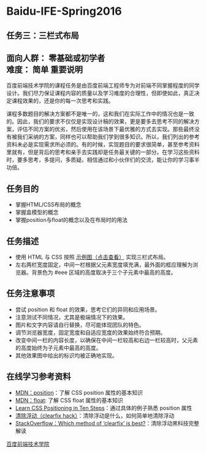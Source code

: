 ﻿# Baidu-IFE-Spring2016
任务三：三栏式布局
------------
**面向人群：**
零基础或初学者  
**难度：**
简单
重要说明
---------

百度前端技术学院的课程任务是由百度前端工程师专为对前端不同掌握程度的同学设计。我们尽力保证课程内容的质量以及学习难度的合理性，但即使如此，真正决定课程效果的，还是你的每一次思考和实践。  

课程多数题目的解决方案都不是唯一的，这和我们在实际工作中的情况也是一致的。因此，我们的要求不仅仅是实现设计稿的效果，更是要多去思考不同的解决方案，评估不同方案的优劣，然后使用在该场景下最优雅的方式去实现。那些最终没有被我们采纳的方案，同样也可以帮助我们学到很多知识。所以，我们列出的参考资料未必是实现需求所必须的。有的时候，实现题目的要求很简单，甚至参考资料里就有，但是背后的思考和亲手去实践却是任务最关键的一部分。在学习这些资料时，要多思考，多提问，多质疑。相信通过和小伙伴们的交流，能让你的学习事半功倍。  

任务目的
---------
* 掌握HTML/CSS布局的概念
* 掌握盒模型的概念
* 掌握position与float的概念以及在布局时的用法

任务描述
--------
* 使用 HTML 与 CSS 按照 [示例图（点击查看）](http://7xrp04.com1.z0.glb.clouddn.com/task_1_3_1.png) 实现三栏式布局。
* 左右两栏宽度固定，中间一栏根据父元素宽度填充满，最外面的框应理解为浏览器。背景色为 #eee 区域的高度取决于三个子元素中最高的高度。

任务注意事项
----------
* 尝试 position 和 float 的效果，思考它们的异同和应用场景。
* 注意测试不同情况，尤其是极端情况下的效果。
* 图片和文字内容请自行替换，尽可能体现团队的特色。
* 调节浏览器宽度，固定宽度和自适应宽度的效果始终符合预期。
* 改变中间一栏的内容长度，以确保在中间一栏较高和右边一栏较高时，父元素的高度始终为子元素中最高的高度。
* 其他效果图中给出的标识均被正确地实现。

在线学习参考资料
------------
* [MDN：position](https://developer.mozilla.org/zh-CN/docs/Web/CSS/position)：了解 CSS position 属性的基本知识
* [MDN：float](https://developer.mozilla.org/zh-CN/docs/Web/Guide/CSS/Getting_started): 了解 CSS float 属性的基本知识
* [Learn CSS Positioning in Ten Steps](http://www.barelyfitz.com/screencast/html-training/css/positioning/)：通过具体的例子熟悉 position 属性
* [清除浮动（clearfix hack）](http://zh.learnlayout.com/clearfix.html)：清除浮动是什么，如何简单地清除浮动
* [StackOverflow：Which method of ‘clearfix’ is best?](http://stackoverflow.com/questions/211383/which-method-of-clearfix-is-best)：清除浮动黑科技完整解读

[百度前端技术学院](http://ife.baidu.com/task/detail?taskId=3)


